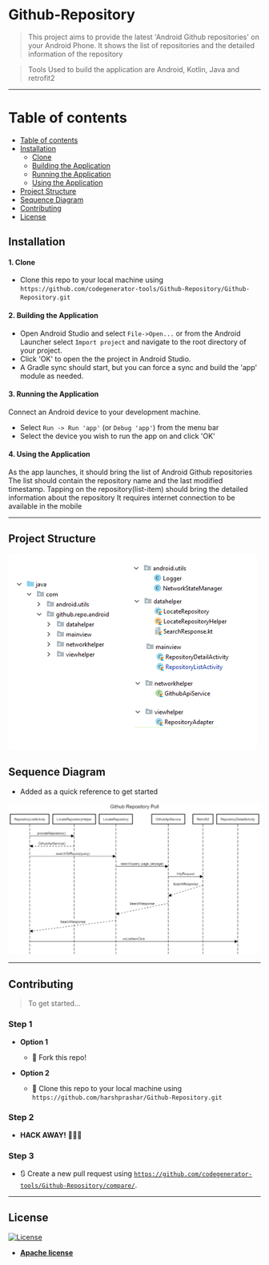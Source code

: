 # Github-Repository

> This project aims to provide the latest 'Android Github repositories' on your Android Phone. It shows the list of repositories and the detailed information of the repository

> Tools Used to build the application are Android, Kotlin, Java and retrofit2

---

Table of contents <a name="table-of-contents"></a>
=================

<!--ts-->
   * [Table of contents](#table-of-contents)
   * [Installation](#installation)
      * [Clone](#clone)
      * [Building the Application](#building)
      * [Running the Application](#running-the-application)
      * [Using the Application](#using-the-application)
   * [Project Structure](#project-structure)
   * [Sequence Diagram](#sequence-diagram)
   * [Contributing](#contributing)
   * [License](#license)
<!--te-->

## Installation <a name="installation"></a>

#### 1. Clone <a name="clone"></a>

- Clone this repo to your local machine using `https://github.com/codegenerator-tools/Github-Repository/Github-Repository.git`

#### 2. Building the Application <a name="building"></a>

* Open Android Studio and select `File->Open...` or from the Android Launcher select `Import project` and navigate to the root directory of your project.
* Click 'OK' to open the the project in Android Studio.
* A Gradle sync should start, but you can force a sync and build the 'app' module as needed.

#### 3. Running the Application <a name="running-the-application"></a>

Connect an Android device to your development machine.

* Select `Run -> Run 'app'` (or `Debug 'app'`) from the menu bar
* Select the device you wish to run the app on and click 'OK'

#### 4. Using the Application <a name="using-the-application"></a>

As the app launches, it should bring the list of Android Github repositories
The list should contain the repository name and the last modified timestamp.
Tapping on the repository(list-item) should bring the detailed information about the repository
It requires internet connection to be available in the mobile

---

## Project Structure <a name="project-structure"></a>

![alt text](https://github.com/codegenerator-tools/Github-Repository/blob/master/Project%20Structure.png)

## Sequence Diagram <a name="sequence-diagram"></a>

- Added as a quick reference to get started

![alt text](https://github.com/codegenerator-tools/Github-Repository/blob/master/Github%20Repository%20Pull.png)

---

## Contributing <a name="contributing"></a>

> To get started...

### Step 1

- **Option 1**
    - 🍴 Fork this repo!

- **Option 2**
    - 👯 Clone this repo to your local machine using `https://github.com/harshprashar/Github-Repository.git`

### Step 2

- **HACK AWAY!** 🔨🔨🔨

### Step 3

- 🔃 Create a new pull request using <a href="https://github.com/codegenerator-tools/Github-Repository/compare/" target="_blank">`https://github.com/codegenerator-tools/Github-Repository/compare/`</a>.

---

## License <a name="license"></a>

[![License](https://img.shields.io/badge/License-Apache%202.0-blue.svg)](https://opensource.org/licenses/Apache-2.0)

- **[Apache license](http://www.apache.org/licenses/LICENSE-2.0)**
